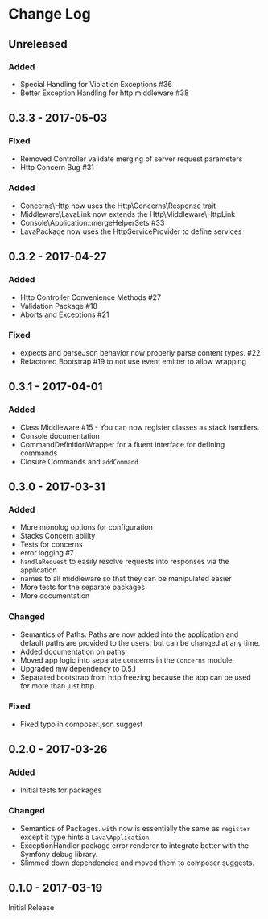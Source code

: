# Change Log

## Unreleased

### Added

- Special Handling for Violation Exceptions #36
- Better Exception Handling for http middleware #38

## 0.3.3 - 2017-05-03

### Fixed

- Removed Controller validate merging of server request parameters
- Http Concern Bug #31

### Added

- Concerns\Http now uses the Http\Concerns\Response trait
- Middleware\LavaLink now extends the Http\Middleware\HttpLink
- Console\Application::mergeHelperSets #33
- LavaPackage now uses the HttpServiceProvider to define services

## 0.3.2 - 2017-04-27

### Added

- Http Controller Convenience Methods #27
- Validation Package #18
- Aborts and Exceptions #21

### Fixed

- expects and parseJson behavior now properly parse content types. #22
- Refactored Bootstrap #19 to not use event emitter to allow wrapping

## 0.3.1 - 2017-04-01

### Added

- Class Middleware #15 - You can now register classes as stack handlers.
- Console documentation
- CommandDefinitionWrapper for a fluent interface for defining commands
- Closure Commands and ``addCommand``

## 0.3.0 - 2017-03-31

### Added

- More monolog options for configuration
- Stacks Concern ability
- Tests for concerns
- error logging #7
- `handleRequest` to easily resolve requests into responses via the application
- names to all middleware so that they can be manipulated easier
- More tests for the separate packages
- More documentation

### Changed

- Semantics of Paths. Paths are now added into the application and default paths are provided to the users, but can be changed at any time.
- Added documentation on paths
- Moved app logic into separate concerns in the `Concerns` module.
- Upgraded mw dependency to 0.5.1
- Separated bootstrap from http freezing because the app can be used for more than just http.

### Fixed

- Fixed typo in composer.json suggest

## 0.2.0 - 2017-03-26

### Added

- Initial tests for packages

### Changed

- Semantics of Packages. `with` now is essentially the same as `register` except it type hints a `Lava\Application`.
- ExceptionHandler package error renderer to integrate better with the Symfony debug library.
- Slimmed down dependencies and moved them to composer suggests.

## 0.1.0 - 2017-03-19

Initial Release
